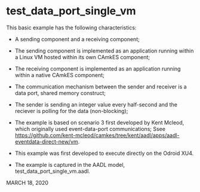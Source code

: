 # test_data_port_single_vm

This basic example has the following characteristics:

* A sending component and a receiving component;

* The sending component is implemented as an application running within a Linux VM hosted within its own CAmkES component;

* The receiving component is implemented as an application running within a native CAmkES component;

* The communication mechanism between the sender and receiver is a data port, shared memory construct;

* The sender is sending an integer value every half-second and the reciever is polling for the data (non-blocking);

* The example is based on scenario 3 first developed by Kent Mcleod, which originally used event-data-port communications; Ssee https://github.com/kent-mcleod/camkes/tree/kent/aadl/apps/aadl-eventdata-direct-new/vm.

* This example was first developed to execute directly on the Odroid XU4.

* The example is captured in the AADL model, test_data_port_single_vm.aadl.

MARCH 18, 2020

